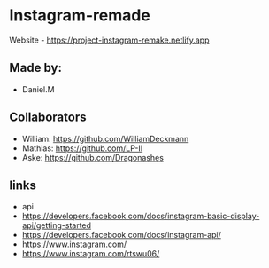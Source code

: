 # Instagram-remade

Website - https://project-instagram-remake.netlify.app

## Made by:
- Daniel.M

## Collaborators

- William: https://github.com/WilliamDeckmann
- Mathias: https://github.com/LP-II
- Aske: https://github.com/Dragonashes

## links

- api
- https://developers.facebook.com/docs/instagram-basic-display-api/getting-started
- https://developers.facebook.com/docs/instagram-api/
- https://www.instagram.com/
- https://www.instagram.com/rtswu06/
